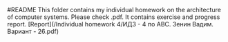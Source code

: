 #README
This folder contains my individual homework on the architecture of computer systems.
Please check .pdf. It contains exercise and progress report.
[Report](/Individual homework 4/ИДЗ - 4 по АВС. Зенин Вадим. Вариант - 26.pdf)
